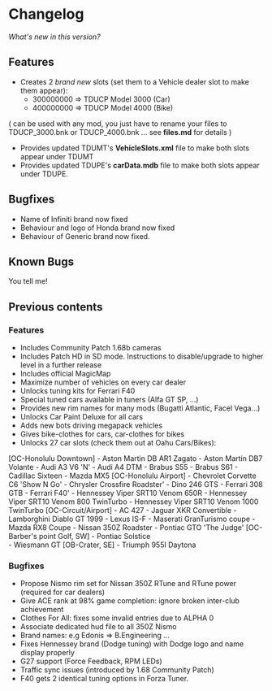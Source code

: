 # Changelog

*What's new in this version?*


## Features

- Creates 2 *brand new* slots (set them to a Vehicle dealer slot to make them appear):
    - 300000000 => TDUCP Model 3000 (Car)
    - 400000000 => TDUCP Model 4000 (Bike)
    
( can be used with any mod, you just have to rename your files to TDUCP_3000.bnk or TDUCP_4000.bnk ... see **files.md** for details )

- Provides updated TDUMT's **VehicleSlots.xml** file to make both slots appear under TDUMT
- Provides updated TDUPE's **carData.mdb** file to make both slots appear under TDUPE.


## Bugfixes

- Name of Infiniti brand now fixed
- Behaviour and logo of Honda brand now fixed
- Behaviour of Generic brand now fixed.


## Known Bugs

You tell me!


## Previous contents

### Features

- Includes Community Patch 1.68b cameras
- Includes Patch HD in SD mode. Instructions to disable/upgrade to higher level in a further release
- Includes official MagicMap
- Maximize number of vehicles on every car dealer
- Unlocks tuning kits for Ferrari F40
- Special tuned cars available in tuners (Alfa GT SP, ...)
- Provides new rim names for many mods (Bugatti Atlantic, Facel Vega...)
- Unlocks Car Paint Deluxe for all cars
- Adds new bots driving megapack vehicles
- Gives bike-clothes for cars, car-clothes for bikes
- Unlocks 27 car slots (check them out at Oahu Cars/Bikes):
 
[OC-Honolulu Downtown]
    - Aston Martin DB AR1 Zagato 
    - Aston Martin DB7 Volante
    - Audi A3 V6 'N'
    - Audi A4 DTM
    - Brabus S55
    - Brabus S61
    - Cadillac Sixteen
    - Mazda MX5
[OC-Honolulu Airport]
    - Chevrolet Corvette C6 'Show N Go'
    - Chrysler Crossfire Roadster'
    - Dino 246 GTS
    - Ferrari 308 GTB
    - Ferrari F40'
    - Hennessey Viper SRT10 Venom 650R
    - Hennessey Viper SRT10 Venom 800 TwinTurbo
    - Hennessey Viper SRT10 Venom 1000 TwinTurbo 
[OC-Circuit/Airport]
    - AC 427
    - Jaguar XKR Convertible
    - Lamborghini Diablo GT 1999
    - Lexus IS-F
    - Maserati GranTurismo coupe
    - Mazda RX8 Coupe
    - Nissan 350Z Roadster
    - Pontiac GTO 'The Judge'
[OC-Barber's point Golf, SW]
    - Pontiac Solstice     
    - Wiesmann GT 
[OB-Crater, SE]
    - Triumph 955I Daytona

### Bugfixes

- Propose Nismo rim set for Nissan 350Z RTune and RTune power (required for car dealers)
- Give ACE rank at 98% game completion: ignore broken inter-club achievement
- Clothes For All: fixes some invalid entries due to ALPHA 0
- Associate dedicated hud file to all 350Z Nismo
- Brand names: e.g Edonis => B.Engineering ...
- Fixes Hennessey brand (Dodge tuning) with Dodge logo and name display properly
- G27 support (Force Feedback, RPM LEDs)
- Traffic sync issues (introduced by 1.68 Community Patch) 
- F40 gets 2 identical tuning options in Forza Tuner.
